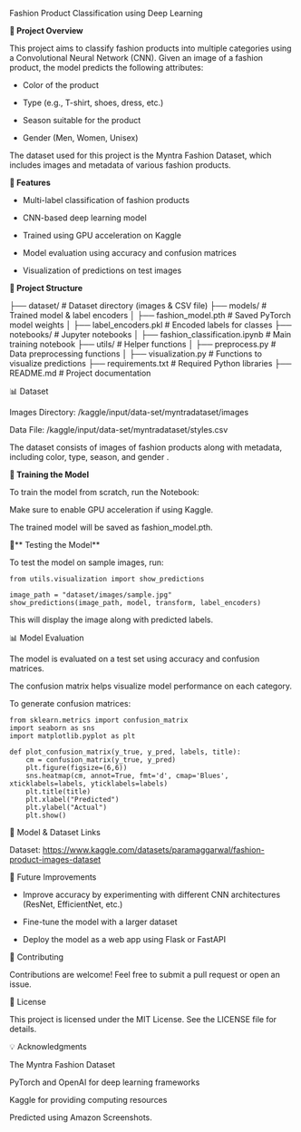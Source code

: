 Fashion Product Classification using Deep Learning

**📌 Project Overview**

This project aims to classify fashion products into multiple categories using a Convolutional Neural Network (CNN). Given an image of a fashion product, the model predicts the following attributes:

- Color of the product

- Type (e.g., T-shirt, shoes, dress, etc.)

- Season suitable for the product

- Gender (Men, Women, Unisex)

The dataset used for this project is the Myntra Fashion Dataset, which includes images and metadata of various fashion products.

**🚀 Features**

- Multi-label classification of fashion products

- CNN-based deep learning model

- Trained using GPU acceleration on Kaggle

- Model evaluation using accuracy and confusion matrices

- Visualization of predictions on test images

**📂 Project Structure**

├── dataset/                     # Dataset directory (images & CSV file)
├── models/                      # Trained model & label encoders
│   ├── fashion_model.pth        # Saved PyTorch model weights
│   ├── label_encoders.pkl       # Encoded labels for classes
├── notebooks/                   # Jupyter notebooks
│   ├── fashion_classification.ipynb  # Main training notebook
├── utils/                       # Helper functions
│   ├── preprocess.py            # Data preprocessing functions
│   ├── visualization.py         # Functions to visualize predictions
├── requirements.txt             # Required Python libraries
├── README.md                    # Project documentation

📊 Dataset

Images Directory: /kaggle/input/data-set/myntradataset/images

Data File: /kaggle/input/data-set/myntradataset/styles.csv

The dataset consists of images of fashion products along with metadata, including color, type, season, and gender .

**📖 Training the Model**

To train the model from scratch, run the Notebook:

Make sure to enable GPU acceleration if using Kaggle.

The trained model will be saved as fashion_model.pth.

🎯** Testing the Model**

To test the model on sample images, run:

    from utils.visualization import show_predictions

    image_path = "dataset/images/sample.jpg"
    show_predictions(image_path, model, transform, label_encoders)

This will display the image along with predicted labels.

📊 Model Evaluation

The model is evaluated on a test set using accuracy and confusion matrices.

The confusion matrix helps visualize model performance on each category.

To generate confusion matrices:

    from sklearn.metrics import confusion_matrix
    import seaborn as sns
    import matplotlib.pyplot as plt
    
    def plot_confusion_matrix(y_true, y_pred, labels, title):
        cm = confusion_matrix(y_true, y_pred)
        plt.figure(figsize=(6,6))
        sns.heatmap(cm, annot=True, fmt='d', cmap='Blues', xticklabels=labels, yticklabels=labels)
        plt.title(title)
        plt.xlabel("Predicted")
        plt.ylabel("Actual")
        plt.show()

🔗 Model & Dataset Links

Dataset: https://www.kaggle.com/datasets/paramaggarwal/fashion-product-images-dataset

📌 Future Improvements

- Improve accuracy by experimenting with different CNN architectures (ResNet, EfficientNet, etc.)

- Fine-tune the model with a larger dataset

- Deploy the model as a web app using Flask or FastAPI

🤝 Contributing

Contributions are welcome! Feel free to submit a pull request or open an issue.

📜 License

This project is licensed under the MIT License. See the LICENSE file for details.

💡 Acknowledgments

The Myntra Fashion Dataset

PyTorch and OpenAI for deep learning frameworks

Kaggle for providing computing resources

Predicted using Amazon Screenshots.

